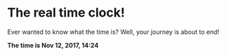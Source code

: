 # The real time clock!

Ever wanted to know what the time is? Well, your journey is about to end!

**The time is Nov 12, 2017, 14:24**